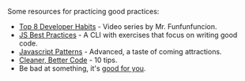 Some resources for practicing good practices:   
   * [Top 8 Developer Habits](https://www.youtube.com/watch?v=DwQ7psiU23I&index=1&list=PL0zVEGEvSaeGY3RMjGo4CgMPN42_U9Glu) - Video series by Mr. Funfunfuncion.  	
   * [JS Best Practices](https://github.com/excellalabs/js-best-practices-workshopper) - A CLI with exercises that focus on writing good code.  
   * [Javascript Patterns](https://github.com/shichuan/javascript-patterns) - Advanced, a taste of coming attractions.  
   * [Cleaner, Better Code](http://www.makeuseof.com/tag/10-tips-writing-cleaner-better-code/) - 10 tips.  
   * Be bad at something, it's [good for you](https://www.ted.com/talks/eduardo_briceno_how_to_get_better_at_the_things_you_care_about).  